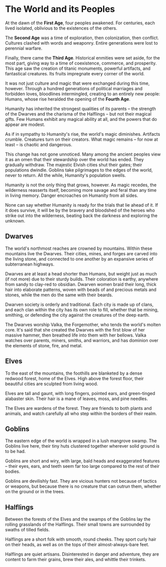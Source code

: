 # The World and its Peoples

At the dawn of the **First Age**, four peoples awakened. For centuries, each
lived isolated, oblivious to the existences of the others.

The **Second Age** was a time of exploration, then colonization, then
conflict. Cultures clashed with words and weaponry. Entire generations were
lost to perennial warfare.

Finally, there came the **Third Age**. Historical enmities were set aside, for
the most part, giving way to a time of coexistence, commerce, and prosperity.
This age saw the creation of titanic monuments, powerful artifacts, and
fantastical creatures. Its fruits impregnate every corner of the world.

It was not just culture and magic that were exchanged during this time,
however. Through a hundred generations of political marriages and forbidden
loves, bloodlines intermingled, creating to an entirely new people: Humans,
whose rise heralded the opening of the **Fourth Age**.

Humanity has inherited the strongest qualities of its parents – the strength of the Dwarves and the charisma of the Halflings – but not their magical gifts.  Few
Humans exhibit any magical ability at all, and the powers that do appear are
modest.

As if in sympathy to Humanity's rise, the world's magic diminishes.  Artifacts
crumble. Creatures turn on their creators. What magic remains – for now at
least – is chaotic and dangerous.

This change has not gone unnoticed. Many among the ancient peoples view it as
an omen that their stewardship over the world has ended. They gradually
withdraw. The majestic Elvish cities shut their gates; their populations
dwindle. Goblins take pilgrimages to the edges of the world, never to return.
All the while, Humanity's population swells.

Humanity is not the only thing that grows, however. As magic recedes, the
wilderness reasserts itself, becoming more savage and feral than any time in
living memory. Danger encroaches on Humanity from all sides.

None can say whether Humanity is ready for the trials that lie ahead of it. If
it does survive, it will be by the bravery and bloodshed of the heroes who
strike out into the wilderness, beating back the darkness and exploring the
unknown.

## Dwarves

The world's northmost reaches are crowned by mountains. Within these mountains live the Dwarves. Their cities, mines, and forges are carved into the living stone, and connected to one another by an expansive series of subterranean highways.

Dwarves are at least a head shorter than Humans, but weight just as much (if not more) due to their sturdy builds. Their coloration is earthy, anywhere from sandy to clay-red to obsidian. Dwarven women braid their long, thick hair into elaborate patterns, woven with beads of and precious metals and stones, while the men do the same with their beards. 

Dwarven society is orderly and traditional. Each city is made up of clans, and each clan within the city has its own role to fill, whether that be mining, smithing, or defending the city against the creatures of the deep earth. 

The Dwarves worship Valka, the Forgemother, who tends the world's molten core. It's said that she created the Dwarves with the first blow of her massive hammer, then breathed life into them with her bellows. Valka watches over parents, miners, smiths, and warriors, and has dominion over the elements of stone, fire, and metal.

## Elves

To the east of the mountains, the foothills are blanketed by a dense redwood
forest, home of the Elves. High above the forest floor, their beautiful cities
are sculpted from living wood.

Elves are tall and gaunt, with long fingers, pointed ears, and green-tinged
alabaster skin. Their hair is a mane of leaves, moss, and pine needles.

The Elves are wardens of the forest. They are friends to both plants and
animals, and watch carefully all who step within the borders of their realm.

## Goblins

The eastern edge of the world is wrapped in a lush mangrove swamp. The Goblins
live here, their tiny huts clustered together wherever solid ground is to be
had.

Goblins are short and wiry, with large, bald heads and exaggerated features –
their eyes, ears, and teeth seem far too large compared to the rest of their
bodies.

Goblins are devilishly fast. They are vicious hunters not because of tactics
or weapons, but because there is no creature that can outrun them, whether on
the ground or in the trees.

## Halflings

Between the forests of the Elves and the swamps of the Goblins lay the rolling
grasslands of the Halflings. Their small towns are surrounded by swaths of
tilled fields.

Halflings are a short folk with smooth, round cheeks. They sport curly hair on
their heads, as well as on the tops of their almost-always-bare feet.

Halflings are quiet artisans. Disinterested in danger and adventure, they are
content to farm their grains, brew their ales, and whittle their trinkets.


